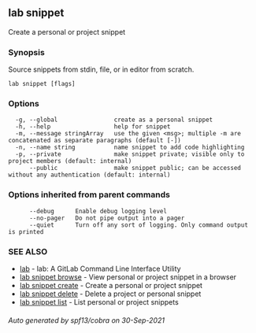 ## lab snippet

Create a personal or project snippet

### Synopsis

Source snippets from stdin, file, or in editor from scratch.

```
lab snippet [flags]
```

### Options

```
  -g, --global                create as a personal snippet
  -h, --help                  help for snippet
  -m, --message stringArray   use the given <msg>; multiple -m are concatenated as separate paragraphs (default [-])
  -n, --name string           name snippet to add code highlighting
  -p, --private               make snippet private; visible only to project members (default: internal)
      --public                make snippet public; can be accessed without any authentication (default: internal)
```

### Options inherited from parent commands

```
      --debug      Enable debug logging level
      --no-pager   Do not pipe output into a pager
      --quiet      Turn off any sort of logging. Only command output is printed
```

### SEE ALSO

* [lab](index.md)	 - lab: A GitLab Command Line Interface Utility
* [lab snippet browse](lab_snippet_browse.md)	 - View personal or project snippet in a browser
* [lab snippet create](lab_snippet_create.md)	 - Create a personal or project snippet
* [lab snippet delete](lab_snippet_delete.md)	 - Delete a project or personal snippet
* [lab snippet list](lab_snippet_list.md)	 - List personal or project snippets

###### Auto generated by spf13/cobra on 30-Sep-2021
